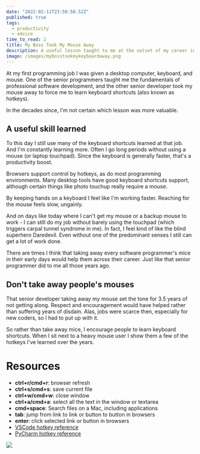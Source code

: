 ```yaml
---
date: "2022-02-11T23:50:50.52Z"
published: true
tags:
  - productivity
  - advice
time_to_read: 2
title: My Boss Took My Mouse Away
description: A useful lesson taught to me at the outset of my career in an unnecessarily abusive way
image: /images/mybosstookmykeyboardaway.png
---
```


At my first programming job I was given a desktop computer, keyboard, and mouse. One of the senior programmers taught me the fundamentals of professional software development, and the other senior developer took my mouse away to force me to learn keyboard shortcuts (also known as hotkeys).

In the decades since, I'm not certain which lesson was more valuable.

## A useful skill learned

To this day I still use many of the keyboard shortcuts learned at that job. And I'm constantly learning more. Often I go long periods without using a mouse (or laptop touchpad). Since the keyboard is generally faster, that's a productivity boost.

Browsers support control by hotkeys, as do most programming environments. Many desktop tools have good keyboard shortcuts support, although certain things like photo touchup really require a mouse.

By keeping hands on a keyboard I feel like I'm working faster. Reaching for the mouse feels slow, ungainly.

And on days like today where I can't get my mouse or a backup mouse to work - I can still do my job without barely using the touchpad (which triggers carpal tunnel syndrome in me). In fact, I feel kind of like the blind superhero Daredevil. Even without one of the predominant senses I still can get a lot of work done.

There are times I think that taking away every software programmer's mice in their early days would help them across their career. Just like that senior programmer did to me all those years ago.

## Don't take away people's mouses

That senior developer taking away my mouse set the tone for 3.5 years of not getting along. Respect and encouragement would have helped rather than suffering years of disdain. Alas, jobs were scarce then, especially for new coders, so I had to put up with it.

So rather than take away mice, I encourage people to learn keyboard shortcuts. When I sit next to a heavy mouse user I show them a few of the hotkeys I've learned over the years.

# Resources

- **ctrl+r/cmd+r**: browser refresh
- **ctrl+s/cmd+s**: save current file
- **ctrl+w/cmd+w**: close window
- **ctrl+a/cmd+a**: select all the text in the window or textarea
- **cmd+space**: Search files on a Mac, including applications
- **tab**: jump from link to link or button to button in browsers
- **enter**: click selected link or button in browsers
- [VSCode hotkey reference](https://code.visualstudio.com/docs/getstarted/keybindings#_keyboard-shortcuts-reference)
- [PyCharm hotkey reference](https://www.jetbrains.com/help/pycharm/mastering-keyboard-shortcuts.html)

![](/images/mybosstookmykeyboardaway.png)